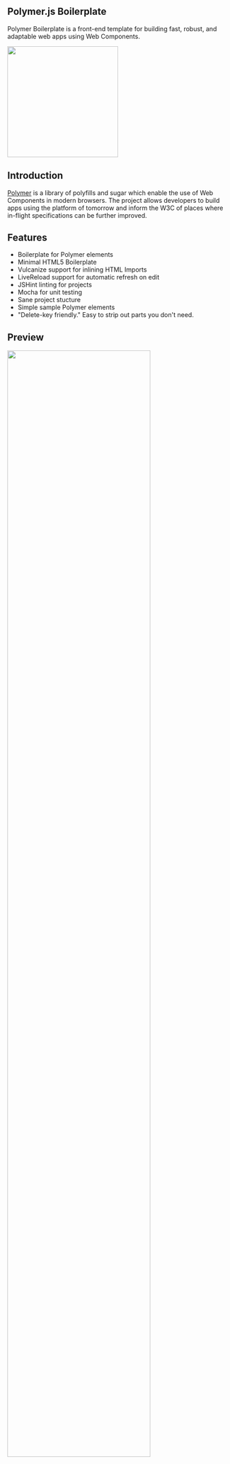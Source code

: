 ## Polymer.js Boilerplate

Polymer Boilerplate is a front-end template for building fast, robust, and adaptable web apps using Web Components.

<img src="http://i.imgur.com/J7bp9al.png" width="250px"/>


## Introduction

[Polymer](http://www.polymer-project.org/) is a library of polyfills and sugar which enable the use of Web Components in modern browsers. The project allows developers to build apps using the platform of tomorrow and inform the W3C of places where in-flight specifications can be further improved.

## Features

* Boilerplate for Polymer elements
* Minimal HTML5 Boilerplate
* Vulcanize support for inlining HTML Imports
* LiveReload support for automatic refresh on edit
* JSHint linting for projects
* Mocha for unit testing
* Sane project stucture
* Simple sample Polymer elements
* "Delete-key friendly." Easy to strip out parts you don't need.

## Preview

<img src="http://i.imgur.com/Ntu8HVR.png" width="80%"/>

## Quick start

Clone the git repo — `git clone
   https://github.com/addyosmani/polymer-boilerplate.git` - and checkout the [tagged
   release](https://github.com/addyosmani/polymer-boilerplate/releases) you'd like to
   use.

```
# Install our Grunt dependencies
$ cd polymer-boilerplate
$ npm install && bower install

# Edit and the browser live reloads
$ grunt server

# Build your project, creating an optimized build.html
$ grunt build

# Run any unit tests you might have written
$ grunt test
```

## Contributing

Anyone and everyone is welcome to [contribute](CONTRIBUTING.md).

## Looking for Polymer.js tooling?

For a more interactive developer experience, we recommend using [generator-polymer](https://github.com/yeoman/generator-polymer) -  Polymer scaffolding using [Yeoman](http://yeoman.io) (a scaffolding tool for the web). This lets you easily create and customize Polymer (custom) elements via the command-line and import them using HTML Imports. This saves you time writing boilerplate code so you can start writing up the logic to your components straight away.


## License

[MIT License](http://en.wikipedia.org/wiki/MIT_License)
